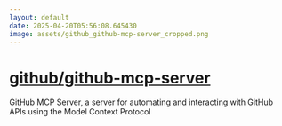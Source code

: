```yaml
---
layout: default
date: 2025-04-20T05:56:08.645430
image: assets/github_github-mcp-server_cropped.png
---
```


# [github/github-mcp-server](https://github.com/github/github-mcp-server)

GitHub MCP Server, a server for automating and interacting with GitHub APIs using the Model Context Protocol

